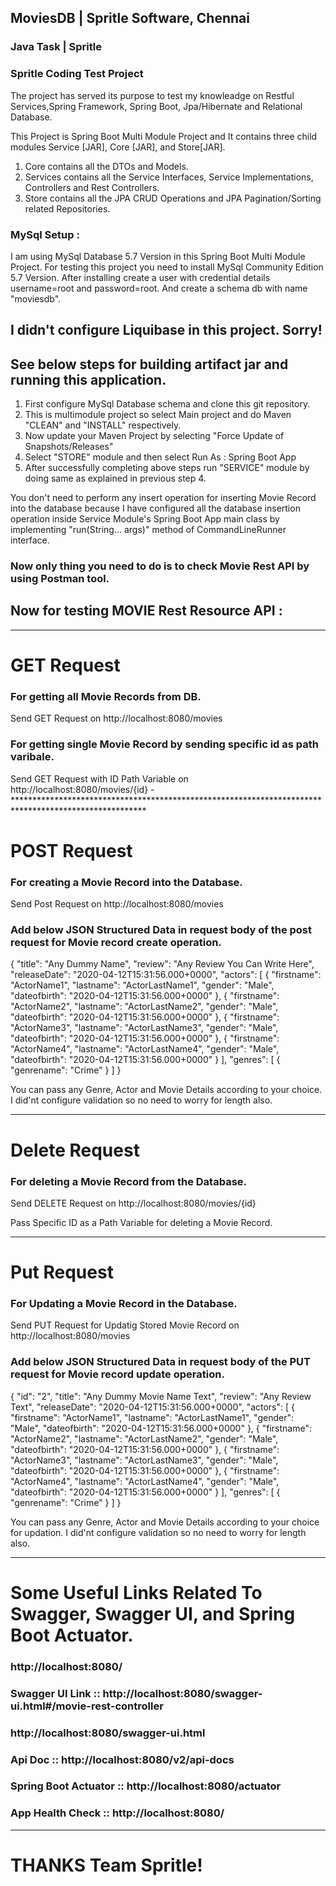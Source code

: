 ## MoviesDB | Spritle Software, Chennai

### Java Task | Spritle

### Spritle Coding Test Project

The project has served its purpose to test my knowleadge on Restful Services,Spring Framework, Spring Boot, Jpa/Hibernate and Relational Database.

This Project is Spring Boot Multi Module Project and It contains three child modules Service [JAR], Core [JAR], and Store[JAR].

1) Core contains all the DTOs and Models. 
2) Services contains all the Service Interfaces, Service Implementations, Controllers and Rest Controllers.
3) Store contains all the JPA CRUD Operations and JPA Pagination/Sorting related Repositories.


### MySql Setup : 
I am using MySql Database 5.7 Version in this Spring Boot Multi Module Project. 
For testing this project you need to install MySql Community Edition 5.7 Version. 
After installing create a user with credential details username=root and password=root. 
And create a schema db with name "moviesdb".

## I didn't configure Liquibase in this project. Sorry!

## See below steps for building artifact jar and running this application.

1) First configure MySql Database schema and clone this git repository.
2) This is multimodule project so select Main project and do Maven "CLEAN" and "INSTALL" respectively.
3) Now update your Maven Project by selecting "Force Update of Snapshots/Releases"
4) Select "STORE" module and then select Run As : Spring Boot App
5) After successfully completing above steps run "SERVICE" module by doing same as explained in previous step 4.

You don't need to perform any insert operation for inserting Movie Record into the database because I have configured
all the database insertion operation inside Service Module's Spring Boot App main class by implementing "run(String... args)" method of CommandLineRunner interface.

### Now only thing you need to do is to check Movie Rest API by using Postman tool.

## Now for testing MOVIE Rest Resource API :

*******************************************************************************************************
# GET Request

### For getting all Movie Records from DB.
   
   Send GET Request on  http://localhost:8080/movies
   
### For getting single Movie Record by sending specific id as path varibale.

Send GET Request with ID Path Variable on http://localhost:8080/movies/{id}
-******************************************************************************************************
# POST Request

### For creating a Movie Record into the Database.

Send Post Request on http://localhost:8080/movies

### Add below JSON Structured Data in request body of the post request for Movie record create operation.

{
    "title": "Any Dummy Name",
    "review": "Any Review You Can Write Here",
    "releaseDate": "2020-04-12T15:31:56.000+0000",
    "actors": [
        {
            "firstname": "ActorName1",
            "lastname": "ActorLastName1",
            "gender": "Male",
            "dateofbirth": "2020-04-12T15:31:56.000+0000"
        },
        {
            "firstname": "ActorName2",
            "lastname": "ActorLastName2",
            "gender": "Male",
            "dateofbirth": "2020-04-12T15:31:56.000+0000"
        },
        {
            "firstname": "ActorName3",
            "lastname": "ActorLastName3",
            "gender": "Male",
            "dateofbirth": "2020-04-12T15:31:56.000+0000"
        },
        {
            "firstname": "ActorName4",
            "lastname": "ActorLastName4",
            "gender": "Male",
            "dateofbirth": "2020-04-12T15:31:56.000+0000"
        }
    ],
    "genres": [
        {
            "genrename": "Crime"
        }
    ]
}

You can pass any Genre, Actor and Movie Details according to your choice. I did'nt configure validation so no need to worry for length also.

******************************************************************************************************************************

# Delete Request

### For deleting a Movie Record from the Database.

  Send DELETE Request on http://localhost:8080/movies/{id}
  
  Pass Specific ID as a Path Variable for deleting a Movie Record.

******************************************************************************************************************************
# Put Request 
 
 ### For Updating a Movie Record in the Database.
 
 Send PUT Request for Updatig Stored Movie Record on http://localhost:8080/movies
 
 ### Add below JSON Structured Data in request body of the PUT request for Movie record update operation.

{
	"id": "2",
    "title": "Any Dummy Movie Name Text",
    "review": "Any Review Text",
    "releaseDate": "2020-04-12T15:31:56.000+0000",
    "actors": [
        {
            "firstname": "ActorName1",
            "lastname": "ActorLastName1",
            "gender": "Male",
            "dateofbirth": "2020-04-12T15:31:56.000+0000"
        },
        {
            "firstname": "ActorName2",
            "lastname": "ActorLastName2",
            "gender": "Male",
            "dateofbirth": "2020-04-12T15:31:56.000+0000"
        },
        {
            "firstname": "ActorName3",
            "lastname": "ActorLastName3",
            "gender": "Male",
            "dateofbirth": "2020-04-12T15:31:56.000+0000"
        },
        {
            "firstname": "ActorName4",
            "lastname": "ActorLastName4",
            "gender": "Male",
            "dateofbirth": "2020-04-12T15:31:56.000+0000"
        }
    ],
    "genres": [
        {
            "genrename": "Crime"
        }
    ]
}

You can pass any Genre, Actor and Movie Details according to your choice for updation. I did'nt configure validation so no need to worry for length also.

******************************************************************************************************************************

# Some Useful Links Related To Swagger, Swagger UI, and Spring Boot Actuator.

### http://localhost:8080/ 

### Swagger UI Link       ::        http://localhost:8080/swagger-ui.html#/movie-rest-controller 
###                                 http://localhost:8080/swagger-ui.html
                   
### Api Doc               ::        http://localhost:8080/v2/api-docs 

### Spring Boot Actuator  ::        http://localhost:8080/actuator

### App Health Check      ::        http://localhost:8080/ 

*******************************************************************************************************************************
  
# THANKS Team Spritle!
